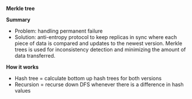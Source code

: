 **Merkle tree**

**Summary**
* Problem: handling permanent failure
* Solution: anti-entropy protocol to keep replicas in sync where each piece of data is compared and updates to the newest version. Merkle trees is used for inconsistency detection and minimizing the amount of data transferred. 

**How it works**
* Hash tree = calculate bottom up hash trees for both versions
* Recursion = recurse down DFS whenever there is a difference in hash values